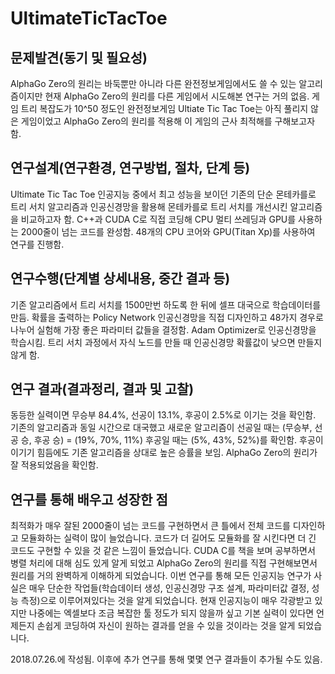 # UltimateTicTacToe

## 문제발견(동기 및 필요성)
AlphaGo Zero의 원리는 바둑뿐만 아니라 다른 완전정보게임에서도 쓸 수 있는 알고리즘이지만 현재 AlphaGo Zero의 원리를 다른 게임에서 시도해본 연구는 거의 없음. 게임 트리 복잡도가 10^50 정도인 완전정보게임 Ultiate Tic Tac Toe는 아직 풀리지 않은 게임이었고 AlphaGo Zero의 원리를 적용해 이 게임의 근사 최적해를 구해보고자 함.

## 연구설계(연구환경, 연구방법, 절차, 단계 등)
Ultimate Tic Tac Toe 인공지능 중에서 최고 성능을 보이던 기존의 단순 몬테카를로 트리 서치 알고리즘과 인공신경망을 활용해 몬테카를로 트리 서치를 개선시킨 알고리즘을 비교하고자 함. C++과 CUDA C로 직접 코딩해 CPU 멀티 쓰레딩과 GPU를 사용하는 2000줄이 넘는 코드를 완성함. 48개의 CPU 코어와 GPU(Titan Xp)를 사용하여 연구를 진행함.

## 연구수행(단계별 상세내용, 중간 결과 등)
기존 알고리즘에서 트리 서치를 1500만번 하도록 한 뒤에 셀프 대국으로 학습데이터를 만듬. 확률을 출력하는 Policy Network 인공신경망을 직접 디자인하고 48가지 경우로 나누어 실험해 가장 좋은 파라미터 값들을 결정함. Adam Optimizer로 인공신경망을 학습시킴. 트리 서치 과정에서 자식 노드를 만들 때 인공신경망 확률값이 낮으면 만들지 않게 함.

## 연구 결과(결과정리, 결과 및 고찰)
동등한 실력이면 무승부 84.4%, 선공이 13.1%, 후공이 2.5%로 이기는 것을 확인함. 기존의 알고리즘과 동일 시간으로 대국했고 새로운 알고리즘이 선공일 때는 (무승부, 선공 승, 후공 승) = (19%, 70%, 11%) 후공일 때는 (5%, 43%, 52%)를 확인함. 후공이 이기기 힘듬에도 기존 알고리즘을 상대로 높은 승률을 보임. AlphaGo Zero의 원리가 잘 적용되었음을 확인함.
 
## 연구를 통해 배우고 성장한 점
최적화가 매우 잘된 2000줄이 넘는 코드를 구현하면서 큰 틀에서 전체 코드를 디자인하고 모듈화하는 실력이 많이 늘었습니다. 코드가 더 길어도 모듈화를 잘 시킨다면 더 긴 코드도 구현할 수 있을 것 같은 느낌이 들었습니다. CUDA C를 책을 보며 공부하면서 병렬 처리에 대해 심도 있게 알게 되었고 AlphaGo Zero의 원리를 직접 구현해보면서 원리를 거의 완벽하게 이해하게 되었습니다.
이번 연구를 통해 모든 인공지능 연구가 사실은 매우 단순한 작업들(학습데이터 생성, 인공신경망 구조 설계, 파라미터값 결정, 성능 측정)으로 이루어져있다는 것을 알게 되었습니다. 현재 인공지능이 매우 각광받고 있지만 나중에는 엑셀보다 조금 복잡한 툴 정도가 되지 않을까 싶고 기본 실력이 있다면 언제든지 손쉽게 코딩하여 자신이 원하는 결과를 얻을 수 있을 것이라는 것을 알게 되었습니다.

2018.07.26.에 작성됨.
이후에 추가 연구를 통해 몇몇 연구 결과들이 추가될 수도 있음.

